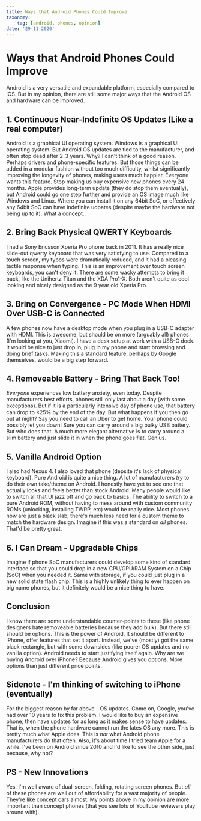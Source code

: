 ```yaml
---
title: Ways that Android Phones Could Improve
taxonomy:
	tag: [android, phones, opinion]
date: '29-11-2020'
---
```


# Ways that Android Phones Could Improve
Android is a very versatile and expandable platform, especially compared to iOS. But in my opinion, there are still some major ways that the Android OS and hardware can be improved.

## 1. Continuous Near-Indefinite OS Updates (Like a real computer)
Android is a graphical UI operating system. Windows is a graphical UI operating system. But Android OS updates are tied to the manufacturer, and often stop dead after 2-3 years. Why? I can't think of a good reason. Perhaps drivers and phone-specific features. But those things can be added in a modular fashion without too much difficulty, whilst significantly improving the longevity of phones, making users much happier. Everyone wants this feature. Stop making us buy expensive new phones every 24 months. Apple provides long-term update (they do stop them eventually), but Android could go one step further and provide an OS image much like Windows and Linux. Where you can install it on any 64bit SoC, or effectively any 64bit SoC can have indefinite udpates (despite maybe the hardware not being up to it). What a concept..

## 2. Bring Back Physical QWERTY Keyboards
I had a Sony Ericsson Xperia Pro phone back in 2011. It has a really nice slide-out qwerty keyboard that was very satisfying to use. Compared to a touch screen, my typos were dramatically reduced, and it had a pleasing tactile response when typing. This is an improvement over touch screen keyboards, you can't deny it. There are some wacky attempts to bring it back, like the Unihertz Titan and the XDA Pro1-X. Both aren't quite as cool looking and nicely designed as the 9 year old Xperia Pro.

## 3. Bring on Convergence - PC Mode When HDMI Over USB-C is Connected
A few phones now have a desktop mode when you plug in a USB-C adapter with HDMI. This is awesome, but should be on more (arguably all) phones (I'm looking at you, Xiaomi). I have a desk setup at work with a USB-C dock. It would be nice to just drop in, plug in my phone and start browsing and doing brief tasks. Making this a standard feature, perhaps by Google themselves, would be a big step forward.

## 4. Removeable Battery - Bring That Back Too!
*Everyone* experiences low battery anxiety, even today. Despite manufacturers best efforts, phones still only last about a day (with some exceptions). But if it is a particularly intensive day of phone use, that battery can drop to <25% by the end of the day. But what happens if you then go out at night? Say you need to call an Uber to get home. Your phone could possibly let you down! Sure you can carry around a big bulky USB battery. But who does that. A much more elegant alternative is to carry around a slim battery and just slide it in when the phone goes flat. Genius.

## 5. Vanilla Android Option
I also had Nexus 4. I also loved that phone (depsite it's lack of physical keyboard). Pure Android is quite a nice thing. A lot of manufacturers *try* to do their own take/theme on Android. I honestly have yet to see one that actually looks and feels better than stock Android. Many people would like to switch all that UI jazz off and go back to basics. The ability to switch to a pure Android ROM, without having to mess around with custom community ROMs (unlocking, installing TWRP, etc) would be really nice. Most phones now are just a black slab, there's much less need for a custom theme to match the hardware design. Imagine if this was a standard on *all* phones. That'd be pretty great.

## 6. I Can Dream - Upgradable Chips
Imagine if phone SoC manufacturers could develop some kind of standard interface so that you could drop in a new CPU/GPU/RAM System on a Chip (SoC) when you needed it. Same with storage, if you could just plug in a new solid state flash chip. This is a highly unlikely thing to ever happen on big name phones, but it definitely would be a nice thing to have.

## Conclusion
I know there are some understandable counter-points to these (like phone designers hate removeable batteries because they add bulk). But there still should be options. This is the power of Android. It should be different to iPhone, offer features that set it apart. Instead, we've (mostly) got the same black rectangle, but with some downsides (like poorer OS updates and no vanilla option). Android needs to start justifying itself again. Why are we buying Android over iPhone? Because Android gives you options. More options than just different price points.

## Sidenote - I'm thinking of switching to iPhone (eventually)
For the biggest reason by far above - OS updates. Come on, Google, you've had over 10 years to fix this problem. I would like to buy an expensive phone, then have updates for as long as it makes sense to have updates. That is, when the phone hardware cannot run the lates OS any more. This is pretty much what Apple does. This is *not* what Android phone manufacturers do that often. 
Also, it's about time I tried team Apple for a while. I've been on Android since 2010 and I'd like to see the other side, just because, why not?

## PS - New Innovations
Yes, I'm well aware of dual-screen, folding, rotating screen phones. But *all* of these phones are well out of affordability for a vast majority of people. They're like concept cars almost. My points above in my opinion are more important than concept phones (that you see lots of YouTube reviewers play around with).